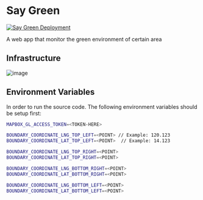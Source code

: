 # Say Green
[![Say Green Deployment](https://github.com/Jayrald07/say-green/actions/workflows/deployment.yml/badge.svg)](https://github.com/Jayrald07/say-green/actions/workflows/deployment.yml)

A web app that monitor the green environment of certain area


## Infrastructure
![image](https://github.com/Jayrald07/say-green/assets/50800466/83b340ce-92a6-4916-bbaa-1754b53cfd55)


## Environment Variables

In order to run the source code. The following environment variables should be setup first:

```bash
MAPBOX_GL_ACCESS_TOKEN=<TOKEN-HERE>

BOUNDARY_COORDINATE_LNG_TOP_LEFT=<POINT> // Example: 120.123
BOUNDARY_COORDINATE_LAT_TOP_LEFT=<POINT>  // Example: 14.123

BOUNDARY_COORDINATE_LNG_TOP_RIGHT=<POINT>
BOUNDARY_COORDINATE_LAT_TOP_RIGHT=<POINT>

BOUNDARY_COORDINATE_LNG_BOTTOM_RIGHT=<POINT>
BOUNDARY_COORDINATE_LAT_BOTTOM_RIGHT=<POINT>

BOUNDARY_COORDINATE_LNG_BOTTOM_LEFT=<POINT>
BOUNDARY_COORDINATE_LAT_BOTTOM_LEFT=<POINT>
```
